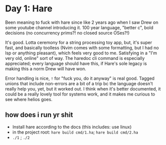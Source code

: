 # Day 1: Hare

Been meaning to fuck with hare since like 2 years ago when
I saw Drew on some youtube channel introducing it. 100 year language,
"better c", bold decisions (no concurrency prims?! no closed source OSes?!)

It's good. Lotta ceremony for a string processing toy app, but, it's
super fast, and basically toolless (Nvim comes with some formatting,
but I had no lsp or anything pleasant), which feels very good to me.
Satisfying in a "I'm very old, online" sort of way. The haredoc cli
command is especially appreciated; every language should have this,
if Hare's sole legacy is making this a norm Drew will have won.

Error handling is nice, `!` for "fuck you, do it anyway" is real good.
Tagged unions that include non-errors are a bit of a trip bc the language
doesn't really help you, yet, but it worked out. I think when it's better
documented, it could be a really lovely tool for systems work, and it
makes me curious to see where helios goes.

## how does i run yr shit

- Install hare according to the docs (this includes: use linux)
- in the project root: `hare build cmd/1.ha`; `hare build cmd/2.ha`
- `./1` ; `./2`
